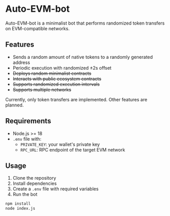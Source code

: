 # Auto-EVM-bot

Auto-EVM-bot is a minimalist bot that performs randomized token transfers on EVM-compatible networks.

## Features

- Sends a random amount of native tokens to a randomly generated address
- Periodic execution with randomized ±2s offset
- ~~Deploys random minimalist contracts~~
- ~~Interacts with public ecosystem contracts~~
- ~~Supports randomized execution intervals~~
- ~~Supports multiple networks~~

Currently, only token transfers are implemented. Other features are planned.

## Requirements

- Node.js >= 18
- `.env` file with:
    - `PRIVATE_KEY`: your wallet's private key
    - `RPC_URL`: RPC endpoint of the target EVM network

## Usage

1. Clone the repository
2. Install dependencies
3. Create a `.env` file with required variables
4. Run the bot

```bash
npm install
node index.js

